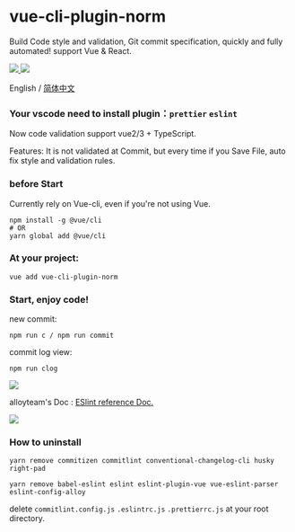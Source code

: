 <!--
 * @Author: ShawnPhang
 * @Date: 2021-07-08 14:27:29
 * @Description: 
 * @LastEditors: ShawnPhang
 * @LastEditTime: 2021-07-23 14:31:14
 * @site: book.palxp.com / blog.palxp.com
-->
# vue-cli-plugin-norm

Build Code style and validation, Git commit specification, quickly and fully automated! support Vue & React.

  <a href="https://www.npmjs.org/package/vue-cli-plugin-norm">
    <img src="https://img.shields.io/npm/v/vue-cli-plugin-norm.svg">
  </a>

  <a href="https://npmcharts.com/compare/vue-cli-plugin-norm?minimal=true">
    <img src="http://img.shields.io/npm/dt/vue-cli-plugin-norm.svg">
  </a>

English / [简体中文](./README.zh-CN.md)

### Your vscode need to install plugin：`prettier` `eslint`

Now code validation support vue2/3 + TypeScript.

Features: It is not validated at Commit, but every time if you Save File, auto fix style and validation rules.

### before Start

Currently rely on Vue-cli, even if you're not using Vue.

```
npm install -g @vue/cli
# OR
yarn global add @vue/cli
```

### At your project:

```
vue add vue-cli-plugin-norm
```

### Start, enjoy code!

new commit:

```
npm run c / npm run commit
```

commit log view:

```
npm run clog
```

![](http://book.palxp.com/images/norm/docs.png)

alloyteam's Doc : [ESlint reference Doc.](https://alloyteam.github.io/eslint-config-alloy/?hideOff=1)

![](http://book.palxp.com/images/norm/v.png)

### How to uninstall

```
yarn remove commitizen commitlint conventional-changelog-cli husky right-pad

yarn remove babel-eslint eslint eslint-plugin-vue vue-eslint-parser eslint-config-alloy
```

delete `commitlint.config.js` `.eslintrc.js` `.prettierrc.js` at your root directory.
